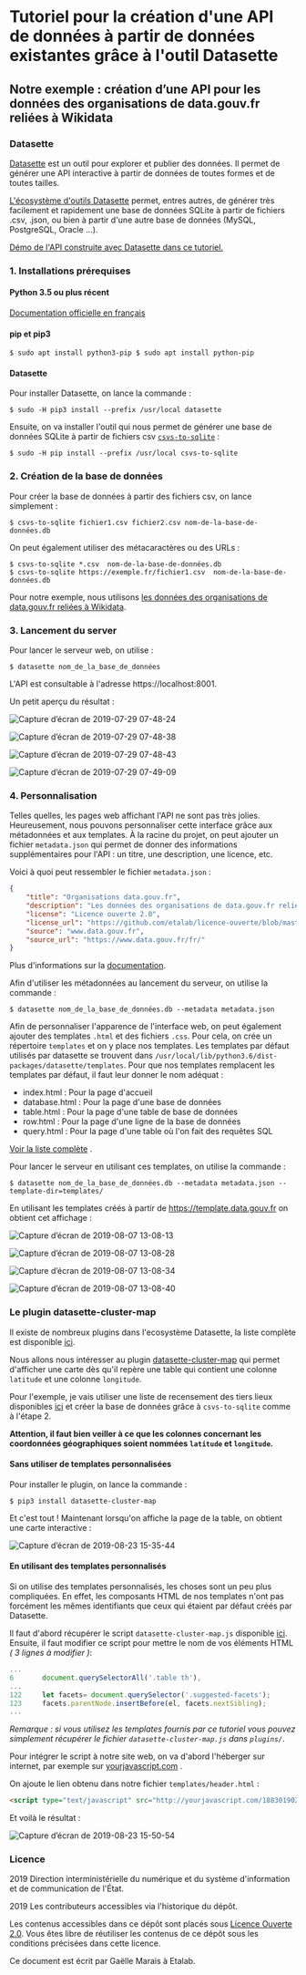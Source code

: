 # Tutoriel pour la création d'une API de données à partir de données existantes grâce à l'outil Datasette
## Notre exemple : création d’une API pour les données des organisations de data.gouv.fr reliées à Wikidata

### Datasette
[Datasette](https://datasette.readthedocs.io) est un outil pour explorer et publier des données. Il permet de générer une API interactive à partir de données de toutes formes et de toutes tailles.

[L'écosystème d'outils Datasette](https://datasette.readthedocs.io/en/stable/ecosystem.html#ecosystem)  permet, entres autres, de générer très facilement et rapidement une base de données SQLite à partir de fichiers .csv, .json, ou bien à partir d'une autre base de données (MySQL, PostgreSQL, Oracle ...).

[Démo de l'API construite avec Datasette dans ce tutoriel.](http://demo-api-datasette.eig-forever.org)

### 1. Installations prérequises
#### Python 3.5 ou plus récent
[Documentation officielle en français](https://docs.python.org/fr/3/using/index.html)
#### pip et pip3
`
$ sudo apt install python3-pip
$ sudo apt install python-pip
`
#### Datasette
Pour installer Datasette, on lance la commande :
```
$ sudo -H pip3 install --prefix /usr/local datasette
```
Ensuite, on va installer l'outil qui nous permet de générer une base de données SQLite à partir de fichiers csv  [`csvs-to-sqlite`](https://github.com/simonw/csvs-to-sqlite) :

```
$ sudo -H pip install --prefix /usr/local csvs-to-sqlite
```

### 2. Création de la base de données

Pour créer la base de données à partir des fichiers csv, on lance simplement :
```
$ csvs-to-sqlite fichier1.csv fichier2.csv nom-de-la-base-de-données.db
```
On peut également utiliser des métacaractères ou des URLs :
```
$ csvs-to-sqlite *.csv  nom-de-la-base-de-données.db
$ csvs-to-sqlite https://exemple.fr/fichier1.csv  nom-de-la-base-de-données.db
```
Pour notre exemple, nous utilisons [les données des organisations de data.gouv.fr reliées à Wikidata](https://www.data.gouv.fr/fr/datasets/organisations-de-data-gouv-fr-reliees-a-wikidata/).

### 3. Lancement du server
Pour lancer le serveur web, on utilise :
```
$ datasette nom_de_la_base_de_données
```
L'API est consultable à l'adresse https://localhost:8001.

Un petit aperçu du résultat :

![Capture d’écran de 2019-07-29 07-48-24](https://user-images.githubusercontent.com/14167172/62035543-5baf6700-b1f0-11e9-81e1-714dbea7dcde.png)

![Capture d’écran de 2019-07-29 07-48-38](https://user-images.githubusercontent.com/14167172/62035546-5d792a80-b1f0-11e9-9c78-4bf5708dd84c.png)

![Capture d’écran de 2019-07-29 07-48-43](https://user-images.githubusercontent.com/14167172/62035549-5f42ee00-b1f0-11e9-9184-4e31c1bf5698.png)

![Capture d’écran de 2019-07-29 07-49-09](https://user-images.githubusercontent.com/14167172/62035560-60741b00-b1f0-11e9-9420-ddb7b2898e3b.png)

### 4. Personnalisation

Telles quelles, les pages web affichant l'API ne sont pas très jolies. Heureusement, nous pouvons personnaliser cette interface grâce aux métadonnées et aux templates.
À la racine du projet, on peut ajouter un fichier `metadata.json` qui permet de donner des informations supplémentaires pour l'API : un titre, une description, une licence, etc.

Voici à quoi peut ressembler le fichier `metadata.json` :
```JSON
{
    "title": "Organisations data.gouv.fr",
    "description": "Les données des organisations de data.gouv.fr reliées à Wikidata",
    "license": "Licence ouverte 2.0",
    "license_url": "https://github.com/etalab/licence-ouverte/blob/master/LO.md",
    "source": "www.data.gouv.fr",
    "source_url": "https://www.data.gouv.fr/fr/"
}
```

Plus d'informations sur la [documentation](https://datasette.readthedocs.io/en/stable/metadata.html).

Afin d'utiliser les métadonnées au lancement du serveur, on utilise la commande :
```
$ datasette nom_de_la_base_de_données.db --metadata metadata.json
```

Afin de personnaliser l'apparence de l'interface web, on peut également ajouter des templates `.html` et des fichiers `.css`.
Pour cela, on crée un répertoire `templates` et on y place nos templates. Les templates par défaut utilisés par datasette se trouvent dans `/usr/local/lib/python3.6/dist-packages/datasette/templates`.
Pour que nos templates remplacent les templates par défaut, il faut leur donner le nom adéquat :
<ul>
<li> index.html : Pour la page d'accueil</li>
<li> database.html : Pour la page d'une base de données</li>
<li> table.html : Pour la page d'une table de base de données</li>
<li> row.html : Pour la page d'une ligne de la base de données </li>
<li> query.html : Pour la page d'une table où l'on fait des requêtes SQL </li>
</ul>

[Voir la liste complète](https://datasette.readthedocs.io/en/stable/custom_templates.html) .

Pour lancer le serveur en utilisant ces templates, on utilise la commande :
```
$ datasette nom_de_la_base_de_données.db --metadata metadata.json --template-dir=templates/

```

En utilisant les templates créés à partir de https://template.data.gouv.fr on obtient cet affichage :

![Capture d’écran de 2019-08-07 13-08-13](https://user-images.githubusercontent.com/14167172/62618536-c78e7f80-b914-11e9-909d-8a5f99dbe3d9.png)

![Capture d’écran de 2019-08-07 13-08-28](https://user-images.githubusercontent.com/14167172/62618537-c78e7f80-b914-11e9-9e26-951808488037.png)

![Capture d’écran de 2019-08-07 13-08-34](https://user-images.githubusercontent.com/14167172/62618538-c78e7f80-b914-11e9-9a2b-2e9a0c7159c0.png)

![Capture d’écran de 2019-08-07 13-08-40](https://user-images.githubusercontent.com/14167172/62618540-c8271600-b914-11e9-8957-da00be0d8bc5.png)


### Le plugin datasette-cluster-map

Il existe de nombreux plugins dans l'ecosystème Datasette, la liste complète est disponible [ici](https://datasette.readthedocs.io/en/stable/ecosystem.html).

Nous allons nous intéresser au plugin [datasette-cluster-map](https://github.com/simonw/datasette-cluster-map) qui permet d'afficher une carte dès qu'il repère une table qui contient une colonne `latitude` et une colonne `longitude`.

Pour l'exemple, je vais utiliser une liste de recensement des tiers lieux disponibles [ici](https://github.com/cget-carto/mission_coworking) et créer la base de données grâce à `csvs-to-sqlite` comme à l'étape 2.

**Attention, il faut bien veiller à ce que les colonnes concernant les coordonnées géographiques soient nommées `latitude` et `longitude`.**

#### Sans utiliser de templates personnalisées

Pour installer le plugin, on lance la commande :
```
$ pip3 install datasette-cluster-map
```

Et c'est tout ! Maintenant lorsqu'on affiche la page de la table, on obtient une carte interactive :

![Capture d’écran de 2019-08-23 15-35-44](https://user-images.githubusercontent.com/14167172/63596608-e733d200-c5bb-11e9-95a3-fc0a3677d138.png)

#### En utilisant des templates personnalisés

Si on utilise des templates personnalisés, les choses sont un peu plus compliquées. En effet, les composants HTML de nos templates n'ont pas forcément les mêmes identifiants que ceux qui étaient par défaut créés par Datasette.

Il faut d'abord récupérer le script `datasette-cluster-map.js` disponible [ici](https://github.com/simonw/datasette-cluster-map/tree/master/datasette_cluster_map/static).
Ensuite, il faut modifier ce script pour mettre le nom de vos éléments HTML *( 3 lignes à modifier )*:
```javascript
...
6       document.querySelectorAll('.table th'),
...
122     let facets= document.querySelector('.suggested-facets');
123     facets.parentNode.insertBefore(el, facets.nextSibling);
...
```

*Remarque : si vous utilisez les templates fournis par ce tutoriel vous pouvez simplement récupérer le fichier `datasette-cluster-map.js` dans `plugins/`*.

Pour intégrer le script à notre site web, on va d'abord l'héberger sur internet, par exemple sur [yourjavascript.com](yourjavascript.com) .

On ajoute le lien obtenu dans notre fichier `templates/header.html` :
``` html
<script type="text/javascript" src="http://yourjavascript.com/18830190220/datasette-cluster-map.js"></script>
```
Et voilà le résultat :

![Capture d’écran de 2019-08-23 15-50-54](https://user-images.githubusercontent.com/14167172/63597508-e7cd6800-c5bd-11e9-8332-b138a0e516e0.png)

### Licence

2019 Direction interministérielle du numérique et du système
d'information et de communication de l'État. <br/>

2019 Les contributeurs accessibles via l'historique du dépôt. <br/>

Les contenus accessibles dans ce dépôt sont placés sous [Licence
Ouverte 2.0](LO.md).  Vous êtes libre de réutiliser les contenus de ce dépôt
sous les conditions précisées dans cette licence. </br>

Ce document est écrit par Gaëlle Marais à Etalab.
